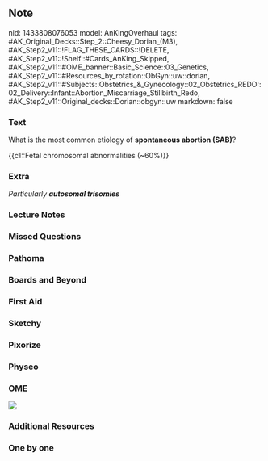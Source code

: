 ## Note
nid: 1433808076053
model: AnKingOverhaul
tags: #AK_Original_Decks::Step_2::Cheesy_Dorian_(M3), #AK_Step2_v11::!FLAG_THESE_CARDS::!DELETE, #AK_Step2_v11::!Shelf::#Cards_AnKing_Skipped, #AK_Step2_v11::#OME_banner::Basic_Science::03_Genetics, #AK_Step2_v11::#Resources_by_rotation::ObGyn::uw::dorian, #AK_Step2_v11::#Subjects::Obstetrics_&_Gynecology::02_Obstetrics_REDO::02_Delivery::Infant::Abortion_Miscarriage_Stillbirth_Redo, #AK_Step2_v11::Original_decks::Dorian::obgyn::uw
markdown: false

### Text
What is the most common etiology of <b>spontaneous abortion
(SAB)</b>?
<div>
  {{c1::Fetal chromosomal abnormalities (~60%)}}
</div>

### Extra
<i>Particularly <b>autosomal trisomies</b></i>

### Lecture Notes


### Missed Questions


### Pathoma


### Boards and Beyond


### First Aid


### Sketchy


### Pixorize


### Physeo


### OME
<div class="ome-widget">
  <a href="https://onlinemeded.org/spa/obgyn?ref=anki"><img src=
  "_OME_AnkiFlashcards_Topic_6.png"></a>
</div>

### Additional Resources


### One by one

